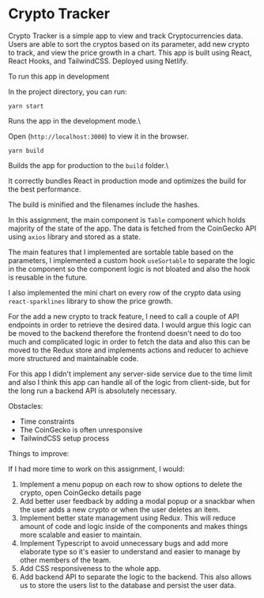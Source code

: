 # Crypto Tracker

Crypto Tracker is a simple app to view and track Cryptocurrencies data. Users are able to sort the cryptos based on its parameter, add new crypto to track, and view the price growth in a chart. This app is built using React, React Hooks, and TailwindCSS. Deployed using Netlify.

To run this app in development

In the project directory, you can run:

`yarn start`

Runs the app in the development mode.\

Open (`http://localhost:3000`) to view it in the browser.

`yarn build`

Builds the app for production to the `build` folder.\

It correctly bundles React in production mode and optimizes the build for the best performance.

The build is minified and the filenames include the hashes.

In this assignment, the main component is `Table` component which holds majority of the state of the app. The data is fetched from the CoinGecko API using `axios` library and stored as a state. 

The main features that I implemented are sortable table based on the parameters, I implemented a custom hook `useSortable` to separate the logic in the component so the component logic is not bloated and also the hook is reusable in the future. 

I also implemented the mini chart on every row of the crypto data using `react-sparklines` library to show the price growth.

For the add a new crypto to track feature, I need to call a couple of API endpoints in order to retrieve the desired data. I would argue this logic can be moved to the backend therefore the frontend doesn't need to do too much and complicated logic in order to fetch the data and also this can be moved to the Redux store and implements actions and reducer to achieve more structured and maintainable code.

For this app I didn't implement any server-side service due to the time limit and also I think this app can handle all of the logic from client-side, but for the long run a backend API is absolutely necessary.

Obstacles:

- Time constraints
- The CoinGecko is often unresponsive
- TailwindCSS setup process

Things to improve:

If I had more time to work on this assignment, I would:

1. Implement a menu popup on each row to show options to delete the crypto, open CoinGecko details page
2. Add better user feedback by adding a modal popup or a snackbar when the user adds a new crypto or when the user deletes an item.
3. Implement better state management using Redux. This will reduce amount of code and logic inside of the components and makes things more scalable and easier to maintain.
4. Implement Typescript to avoid unnecessary bugs and add more elaborate type so it's easier to understand and easier to manage by other members of the team.
5. Add CSS responsiveness to the whole app.
6. Add backend API to separate the logic to the backend. This also allows us to store the users list to the database and persist the user data.